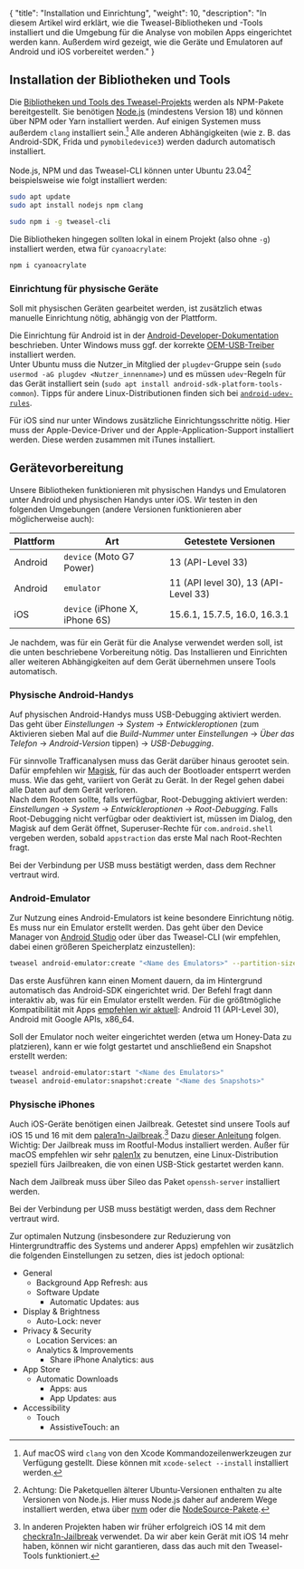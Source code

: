 {
    "title": "Installation und Einrichtung",
    "weight": 10,
    "description": "In diesem Artikel wird erklärt, wie die Tweasel-Bibliotheken und -Tools installiert und die Umgebung für die Analyse von mobilen Apps eingerichtet werden kann. Außerdem wird gezeigt, wie die Geräte und Emulatoren auf Android und iOS vorbereitet werden."
}

## Installation der Bibliotheken und Tools

Die [Bibliotheken und Tools des Tweasel-Projekts](/) werden als NPM-Pakete bereitgestellt. Sie benötigen [Node.js](https://nodejs.org) (mindestens Version 18) und können über NPM oder Yarn installiert werden. Auf einigen Systemen muss außerdem `clang` installiert sein.[^clang-macos] Alle anderen Abhängigkeiten (wie z. B. das Android-SDK, Frida und `pymobiledevice3`) werden dadurch automatisch installiert.

Node.js, NPM und das Tweasel-CLI können unter Ubuntu 23.04[^ubuntu-node] beispielsweise wie folgt installiert werden:

[^clang-macos]: Auf macOS wird `clang` von den Xcode Kommandozeilenwerkzeugen zur Verfügung gestellt. Diese können mit `xcode-select --install` installiert werden.
[^ubuntu-node]: Achtung: Die Paketquellen älterer Ubuntu-Versionen enthalten zu alte Versionen von Node.js. Hier muss Node.js daher auf anderem Wege installiert werden, etwa über [nvm](https://github.com/nvm-sh/nvm) oder die [NodeSource-Pakete](https://github.com/nodesource/distributions).

```sh
sudo apt update
sudo apt install nodejs npm clang

sudo npm i -g tweasel-cli
```

Die Bibliotheken hingegen sollten lokal in einem Projekt (also ohne `-g`) installiert werden, etwa für `cyanoacrylate`:

```sh
npm i cyanoacrylate
```

### Einrichtung für physische Geräte

Soll mit physischen Geräten gearbeitet werden, ist zusätzlich etwas manuelle Einrichtung nötig, abhängig von der Plattform.

Die Einrichtung für Android ist in der [Android-Developer-Dokumentation](https://developer.android.com/studio/run/device#setting-up) beschrieben. Unter Windows muss ggf. der korrekte [OEM-USB-Treiber](https://developer.android.com/studio/run/oem-usb) installiert werden.  
Unter Ubuntu muss die Nutzer_in Mitglied der `plugdev`-Gruppe sein (`sudo usermod -aG plugdev <Nutzer_innenname>`) und es müssen `udev`-Regeln für das Gerät installiert sein (`sudo apt install android-sdk-platform-tools-common`). Tipps für andere Linux-Distributionen finden sich bei [`android-udev-rules`](https://github.com/M0Rf30/android-udev-rules).

Für iOS sind nur unter Windows zusätzliche Einrichtungsschritte nötig. Hier muss der Apple-Device-Driver und der Apple-Application-Support installiert werden. Diese werden zusammen mit iTunes installiert.

## Gerätevorbereitung

Unsere Bibliotheken funktionieren mit physischen Handys und Emulatoren unter Android und physischen Handys unter iOS. Wir testen in den folgenden Umgebungen (andere Versionen funktionieren aber möglicherweise auch):

| Plattform | Art | Getestete Versionen |
| --- | --- | --- |
| Android | `device` (Moto G7 Power) | 13 (API-Level 33) |
| Android | `emulator` | 11 (API level 30), 13 (API-Level 33) |
| iOS | `device` (iPhone X, iPhone 6S) | 15.6.1, 15.7.5, 16.0, 16.3.1 |

Je nachdem, was für ein Gerät für die Analyse verwendet werden soll, ist die unten beschriebene Vorbereitung nötig. Das Installieren und Einrichten aller weiteren Abhängigkeiten auf dem Gerät übernehmen unsere Tools automatisch.

### Physische Android-Handys

Auf physischen Android-Handys muss USB-Debugging aktiviert werden. Das geht über *Einstellungen* -> *System* -> *Entwickleroptionen* (zum Aktivieren sieben Mal auf die *Build-Nummer* unter *Einstellungen* -> *Über das Telefon* -> *Android-Version* tippen) -> *USB-Debugging*.

Für sinnvolle Trafficanalysen muss das Gerät darüber hinaus gerootet sein. Dafür empfehlen wir [Magisk](https://topjohnwu.github.io/Magisk/), für das auch der Bootloader entsperrt werden muss. Wie das geht, variiert von Gerät zu Gerät. In der Regel gehen dabei alle Daten auf dem Gerät verloren.  
Nach dem Rooten sollte, falls verfügbar, Root-Debugging aktiviert werden: *Einstellungen* -> *System* -> *Entwickleroptionen* -> *Root-Debugging*.
Falls Root-Debugging nicht verfügbar oder deaktiviert ist, müssen im Dialog, den Magisk auf dem Gerät öffnet, Superuser-Rechte für `com.android.shell` vergeben werden, sobald `appstraction` das erste Mal nach Root-Rechten fragt.

Bei der Verbindung per USB muss bestätigt werden, dass dem Rechner vertraut wird.

### Android-Emulator

Zur Nutzung eines Android-Emulators ist keine besondere Einrichtung nötig. Es muss nur ein Emulator erstellt werden. Das geht über den Device Manager von [Android Studio](https://developer.android.com/studio) oder über das Tweasel-CLI (wir empfehlen, dabei einen größeren Speicherplatz einzustellen):

```sh
tweasel android-emulator:create "<Name des Emulators>" --partition-size 16384
```

Das erste Ausführen kann einen Moment dauern, da im Hintergrund automatisch das Android-SDK eingerichtet wrid. Der Befehl fragt dann interaktiv ab, was für ein Emulator erstellt werden. Für die größtmögliche Kompatibilität mit Apps [empfehlen wir aktuell](https://github.com/tweaselORG/appstraction/issues/54): Android 11 (API-Level 30), Android mit Google APIs, x86_64.

Soll der Emulator noch weiter eingerichtet werden (etwa um Honey-Data zu platzieren), kann er wie folgt gestartet und anschließend ein Snapshot erstellt werden:

```sh
tweasel android-emulator:start "<Name des Emulators>"
tweasel android-emulator:snapshot:create "<Name des Snapshots>" 
```

### Physische iPhones

Auch iOS-Geräte benötigen einen Jailbreak. Getestet sind unsere Tools auf iOS 15 und 16 mit dem [palera1n-Jailbreak](https://github.com/palera1n/palera1n).[^ios-14] Dazu [dieser Anleitung](https://ios.cfw.guide/installing-palera1n/) folgen. Wichtig: Der Jailbreak muss im Rootful-Modus installiert werden. Außer für macOS empfehlen wir sehr [palen1x](https://github.com/palera1n/palen1x) zu benutzen, eine Linux-Distribution speziell fürs Jailbreaken, die von einen USB-Stick gestartet werden kann.

[^ios-14]: In anderen Projekten haben wir früher erfolgreich iOS 14 mit dem [checkra1n-Jailbreak](https://checkra.in/) verwendet. Da wir aber kein Gerät mit iOS 14 mehr haben, können wir nicht garantieren, dass das auch mit den Tweasel-Tools funktioniert.

Nach dem Jailbreak muss über Sileo das Paket `openssh-server` installiert werden.

Bei der Verbindung per USB muss bestätigt werden, dass dem Rechner vertraut wird.

Zur optimalen Nutzung (insbesondere zur Reduzierung von Hintergrundtraffic des Systems und anderer Apps) empfehlen wir zusätzlich die folgenden Einstellungen zu setzen, dies ist jedoch optional:

* General
    * Background App Refresh: aus
    * Software Update
        * Automatic Updates: aus
* Display & Brightness
    * Auto-Lock: never
* Privacy & Security
    * Location Services: an
    * Analytics & Improvements
        * Share iPhone Analytics: aus
* App Store
    * Automatic Downloads
        * Apps: aus
        * App Updates: aus
 * Accessibility
    * Touch
        * AssistiveTouch: an
